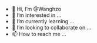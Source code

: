 - 👋 Hi, I’m @Wanghzo
- 👀 I’m interested in ...
- 🌱 I’m currently learning ...
- 💞️ I’m looking to collaborate on ...
- 📫 How to reach me ...

<!---
Wanghzo/Wanghzo is a ✨ special ✨ repository because its `README.md` (this file) appears on your GitHub profile.
You can click the Preview link to take a look at your changes.
--->
